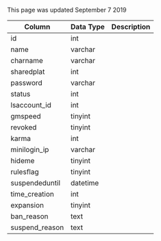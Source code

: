 This page was updated September 7 2019

| Column         | Data Type | Description |
| -------------- | --------- | ----------- |
| id             | int       |             |
| name           | varchar   |             |
| charname       | varchar   |             |
| sharedplat     | int       |             |
| password       | varchar   |             |
| status         | int       |             |
| lsaccount_id   | int       |             |
| gmspeed        | tinyint   |             |
| revoked        | tinyint   |             |
| karma          | int       |             |
| minilogin_ip   | varchar   |             |
| hideme         | tinyint   |             |
| rulesflag      | tinyint   |             |
| suspendeduntil | datetime  |             |
| time_creation  | int       |             |
| expansion      | tinyint   |             |
| ban_reason     | text      |             |
| suspend_reason | text      |             |